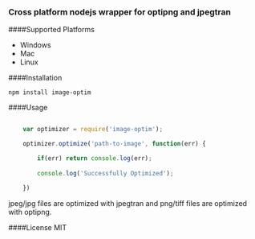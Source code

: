 ### Cross platform nodejs wrapper for optipng and jpegtran

####Supported Platforms

* Windows
* Mac
* Linux

####Installation

```
npm install image-optim
```


####Usage

```js

	var optimizer = require('image-optim');

	optimizer.optimize('path-to-image', function(err) {

		if(err) return console.log(err);
	
		console.log('Successfully Optimized');

	})

```

jpeg/jpg files are optimized with jpegtran and png/tiff files are optimized with optipng.


####License
MIT